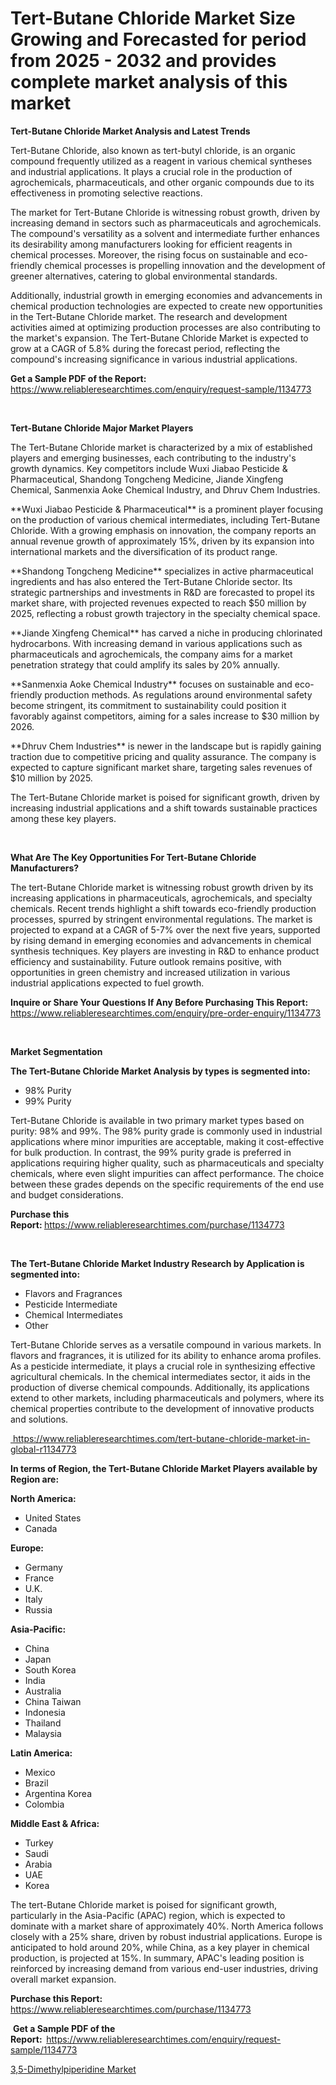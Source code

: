 <p><h1>Tert-Butane Chloride Market Size Growing and Forecasted for period from 2025 - 2032 and provides complete market analysis of this market</h1></p><p><strong>Tert-Butane Chloride Market Analysis and Latest Trends</strong></p>
<p><p>Tert-Butane Chloride, also known as tert-butyl chloride, is an organic compound frequently utilized as a reagent in various chemical syntheses and industrial applications. It plays a crucial role in the production of agrochemicals, pharmaceuticals, and other organic compounds due to its effectiveness in promoting selective reactions.</p><p>The market for Tert-Butane Chloride is witnessing robust growth, driven by increasing demand in sectors such as pharmaceuticals and agrochemicals. The compound's versatility as a solvent and intermediate further enhances its desirability among manufacturers looking for efficient reagents in chemical processes. Moreover, the rising focus on sustainable and eco-friendly chemical processes is propelling innovation and the development of greener alternatives, catering to global environmental standards.</p><p>Additionally, industrial growth in emerging economies and advancements in chemical production technologies are expected to create new opportunities in the Tert-Butane Chloride market. The research and development activities aimed at optimizing production processes are also contributing to the market's expansion. The Tert-Butane Chloride Market is expected to grow at a CAGR of 5.8% during the forecast period, reflecting the compound's increasing significance in various industrial applications.</p></p>
<p><strong>Get a Sample PDF of the Report:&nbsp;</strong> <a href="https://www.reliableresearchtimes.com/enquiry/request-sample/1134773?utm_campaign=3313&utm_medium=2&utm_source=Github&utm_content=ia&utm_term=25032025&utm_id=tert-butane-chloride">https://www.reliableresearchtimes.com/enquiry/request-sample/1134773</a></p>
<p>&nbsp;</p>
<p><strong>Tert-Butane Chloride Major Market Players</strong></p>
<p><p>The Tert-Butane Chloride market is characterized by a mix of established players and emerging businesses, each contributing to the industry's growth dynamics. Key competitors include Wuxi Jiabao Pesticide & Pharmaceutical, Shandong Tongcheng Medicine, Jiande Xingfeng Chemical, Sanmenxia Aoke Chemical Industry, and Dhruv Chem Industries. </p><p>**Wuxi Jiabao Pesticide & Pharmaceutical** is a prominent player focusing on the production of various chemical intermediates, including Tert-Butane Chloride. With a growing emphasis on innovation, the company reports an annual revenue growth of approximately 15%, driven by its expansion into international markets and the diversification of its product range.</p><p>**Shandong Tongcheng Medicine** specializes in active pharmaceutical ingredients and has also entered the Tert-Butane Chloride sector. Its strategic partnerships and investments in R&D are forecasted to propel its market share, with projected revenues expected to reach $50 million by 2025, reflecting a robust growth trajectory in the specialty chemical space.</p><p>**Jiande Xingfeng Chemical** has carved a niche in producing chlorinated hydrocarbons. With increasing demand in various applications such as pharmaceuticals and agrochemicals, the company aims for a market penetration strategy that could amplify its sales by 20% annually.</p><p>**Sanmenxia Aoke Chemical Industry** focuses on sustainable and eco-friendly production methods. As regulations around environmental safety become stringent, its commitment to sustainability could position it favorably against competitors, aiming for a sales increase to $30 million by 2026.</p><p>**Dhruv Chem Industries** is newer in the landscape but is rapidly gaining traction due to competitive pricing and quality assurance. The company is expected to capture significant market share, targeting sales revenues of $10 million by 2025.</p><p>The Tert-Butane Chloride market is poised for significant growth, driven by increasing industrial applications and a shift towards sustainable practices among these key players.</p></p>
<p>&nbsp;</p>
<p><strong>What Are The Key Opportunities For Tert-Butane Chloride Manufacturers?</strong></p>
<p><p>The tert-Butane Chloride market is witnessing robust growth driven by its increasing applications in pharmaceuticals, agrochemicals, and specialty chemicals. Recent trends highlight a shift towards eco-friendly production processes, spurred by stringent environmental regulations. The market is projected to expand at a CAGR of 5-7% over the next five years, supported by rising demand in emerging economies and advancements in chemical synthesis techniques. Key players are investing in R&D to enhance product efficiency and sustainability. Future outlook remains positive, with opportunities in green chemistry and increased utilization in various industrial applications expected to fuel growth.</p></p>
<p><strong>Inquire or Share Your Questions If Any Before Purchasing This Report:</strong> <a href="https://www.reliableresearchtimes.com/enquiry/pre-order-enquiry/1134773?utm_campaign=3313&utm_medium=2&utm_source=Github&utm_content=ia&utm_term=25032025&utm_id=tert-butane-chloride">https://www.reliableresearchtimes.com/enquiry/pre-order-enquiry/1134773</a></p>
<p>&nbsp;</p>
<p><strong>Market Segmentation</strong></p>
<p><strong>The Tert-Butane Chloride Market Analysis by types is segmented into:</strong></p>
<p><ul><li>98% Purity</li><li>99% Purity</li></ul></p>
<p><p>Tert-Butane Chloride is available in two primary market types based on purity: 98% and 99%. The 98% purity grade is commonly used in industrial applications where minor impurities are acceptable, making it cost-effective for bulk production. In contrast, the 99% purity grade is preferred in applications requiring higher quality, such as pharmaceuticals and specialty chemicals, where even slight impurities can affect performance. The choice between these grades depends on the specific requirements of the end use and budget considerations.</p></p>
<p><strong>Purchase this Report:&nbsp;</strong><a href="https://www.reliableresearchtimes.com/purchase/1134773?utm_campaign=3313&utm_medium=2&utm_source=Github&utm_content=ia&utm_term=25032025&utm_id=tert-butane-chloride">https://www.reliableresearchtimes.com/purchase/1134773</a></p>
<p>&nbsp;</p>
<p><strong>The Tert-Butane Chloride Market Industry Research by Application is segmented into:</strong></p>
<p><ul><li>Flavors and Fragrances</li><li>Pesticide Intermediate</li><li>Chemical Intermediates</li><li>Other</li></ul></p>
<p><p>Tert-Butane Chloride serves as a versatile compound in various markets. In flavors and fragrances, it is utilized for its ability to enhance aroma profiles. As a pesticide intermediate, it plays a crucial role in synthesizing effective agricultural chemicals. In the chemical intermediates sector, it aids in the production of diverse chemical compounds. Additionally, its applications extend to other markets, including pharmaceuticals and polymers, where its chemical properties contribute to the development of innovative products and solutions.</p></p>
<p><a href="https://www.reliableresearchtimes.com/tert-butane-chloride-market-in-global-r1134773?utm_campaign=3313&utm_medium=2&utm_source=Github&utm_content=ia&utm_term=25032025&utm_id=tert-butane-chloride">&nbsp;https://www.reliableresearchtimes.com/tert-butane-chloride-market-in-global-r1134773</a></p>
<p><strong>In terms of Region, the Tert-Butane Chloride Market Players available by Region are:</strong></p>
<p>
    <p> <strong> North America: </strong>
        <ul>
            <li>United States</li>
            <li>Canada</li>
        </ul>
        </p> 
    <p> <strong> Europe: </strong>
        <ul>
            <li>Germany</li>
            <li>France</li>
            <li>U.K.</li>
            <li>Italy</li>
            <li>Russia</li>
        </ul>
        </p> 
    <p> <strong> Asia-Pacific: </strong>
        <ul>
            <li>China</li>
            <li>Japan</li>
            <li>South Korea</li>
            <li>India</li>
            <li>Australia</li>
            <li>China Taiwan</li>
            <li>Indonesia</li>
            <li>Thailand</li>
            <li>Malaysia</li>
        </ul>
        </p> 
    <p> <strong> Latin America: </strong>
        <ul>
            <li>Mexico</li>
            <li>Brazil</li>
            <li>Argentina Korea</li>
            <li>Colombia</li>
        </ul>
        </p> 
    <p> <strong> Middle East & Africa: </strong>
        <ul>
            <li>Turkey</li>
            <li>Saudi</li>
            <li>Arabia</li>
            <li>UAE</li>
            <li>Korea</li>
        </ul>
    </p>
    </p>
<p><p>The tert-Butane Chloride market is poised for significant growth, particularly in the Asia-Pacific (APAC) region, which is expected to dominate with a market share of approximately 40%. North America follows closely with a 25% share, driven by robust industrial applications. Europe is anticipated to hold around 20%, while China, as a key player in chemical production, is projected at 15%. In summary, APAC's leading position is reinforced by increasing demand from various end-user industries, driving overall market expansion.</p></p>
<p><strong>Purchase this Report: </strong><a href="https://www.reliableresearchtimes.com/purchase/1134773?utm_campaign=3313&utm_medium=2&utm_source=Github&utm_content=ia&utm_term=25032025&utm_id=tert-butane-chloride">https://www.reliableresearchtimes.com/purchase/1134773</a></p>
<p>&nbsp;<strong>Get a Sample PDF of the Report:&nbsp;&nbsp;</strong><a href="https://www.reliableresearchtimes.com/enquiry/request-sample/1134773?utm_campaign=3313&utm_medium=2&utm_source=Github&utm_content=ia&utm_term=25032025&utm_id=tert-butane-chloride">https://www.reliableresearchtimes.com/enquiry/request-sample/1134773</a></p>
<p><strong></strong></p>
<p><p><a href="https://github.com/haimamuirev8/Market-Research-Report-List-1/blob/main/35-dimethylpiperidine-market.md?utm_campaign=3313&utm_medium=2&utm_source=Github&utm_content=ia&utm_term=25032025&utm_id=tert-butane-chloride">3,5-Dimethylpiperidine Market</a></p></p>